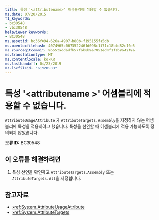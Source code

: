 ```yaml
---
title: 특성 '<attributename>' 어셈블리에 적용할 수 없습니다.
ms.date: 07/20/2015
f1_keywords:
- bc30548
- vbc30548
helpviewer_keywords:
- BC30548
ms.assetid: bc36f094-626a-4907-b80b-f195155fa5db
ms.openlocfilehash: 4074965c0673522461d098c1571c18b1d82c10e5
ms.sourcegitcommit: 9b552addadfb57fab0b9e7852ed4f1f1b8a42f8e
ms.translationtype: MT
ms.contentlocale: ko-KR
ms.lasthandoff: 04/23/2019
ms.locfileid: "61928533"
---
```

# <a name="attribute-attributename-cannot-be-applied-to-an-assembly"></a>특성 '\<attributename >' 어셈블리에 적용할 수 없습니다.
`AttributeUsageAttribute` 가 `AttributeTargets.Assembly`를 지정하지 않는 어셈블리에 특성을 적용하려고 했습니다. 특성을 선언할 때 어셈블리에 적용 가능하도록 정의되지 않았습니다.  
  
 **오류 ID:** BC30548  
  
## <a name="to-correct-this-error"></a>이 오류를 해결하려면  
  
1. 특성 선언을 확인하고 `AttributeTargets.Assembly` 또는 `AttributeTargets.All`을 지정합니다.  
  
## <a name="see-also"></a>참고자료

- <xref:System.AttributeUsageAttribute>
- <xref:System.AttributeTargets>
